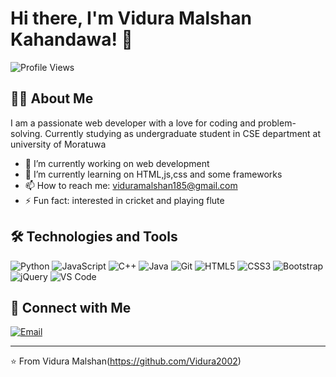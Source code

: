 # Hi there, I'm Vidura Malshan Kahandawa! 👋

![Profile Views](https://komarev.com/ghpvc/?username=Vidura2002&style=flat-square&color=blue)

## 👨‍💻 About Me

I am a passionate web developer with a love for coding and problem-solving. Currently studying as undergraduate student in CSE department at university of Moratuwa

- 🔭 I’m currently working on web development
- 🌱 I’m currently learning on HTML,js,css and some frameworks
- 📫 How to reach me: viduramalshan185@gmail.com
- ⚡ Fun fact: interested in cricket and playing flute

## 🛠️ Technologies and Tools

![Python](https://img.shields.io/badge/-Python-3776AB?style=flat-square&logo=python&logoColor=white)
![JavaScript](https://img.shields.io/badge/-JavaScript-F7DF1E?style=flat&logo=javascript&logoColor=black)
![C++](https://img.shields.io/badge/-C++-00599C?style=flat&logo=cplusplus&logoColor=white)
![Java](https://img.shields.io/badge/-Java-007396?style=flat&logo=java&logoColor=white)
![Git](https://img.shields.io/badge/-Git-F05032?style=flat&logo=git&logoColor=white)
![HTML5](https://img.shields.io/badge/-HTML5-E34F26?style=flat&logo=html5&logoColor=white)
![CSS3](https://img.shields.io/badge/-CSS3-1572B6?style=flat&logo=css3&logoColor=white)
![Bootstrap](https://img.shields.io/badge/-Bootstrap-563D7C?style=flat&logo=bootstrap&logoColor=white)
![jQuery](https://img.shields.io/badge/-jQuery-0769AD?style=flat&logo=jquery&logoColor=white)
![VS Code](https://img.shields.io/badge/-VS%20Code-007ACC?style=flat&logo=visual-studio-code&logoColor=white)


## 🔗 Connect with Me

[![Email](https://img.shields.io/badge/-Email-D14836?style=flat&logo=gmail&logoColor=white)](mailto:viduramalshan185@gmail.com)

---

⭐️ From Vidura Malshan(https://github.com/Vidura2002)
